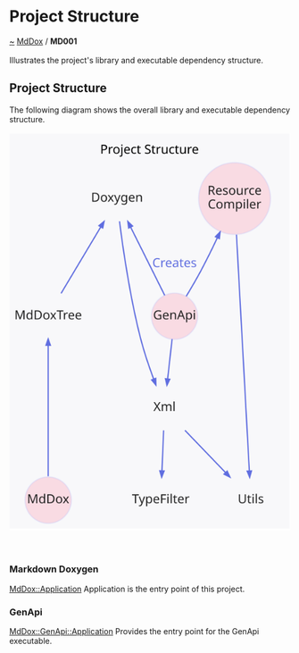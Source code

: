 <a id="project-structure"></a>
<h1>Project Structure</h1>
<a id="a02972"></a>
<a href="https://github.com/CharlesCarley/MdDox#~">~</a>
<a href="index.md#index">MdDox</a>
<span class="inline-text">/</span>
<span class="bold-text"><b>MD001</b></span>
<br/>
<br/>
<span class="inline-text">Illustrates the project&apos;s library and executable dependency structure.</span>
<a id="project-structure"></a>
<h2>Project Structure</h2>
<span class="inline-text">The following diagram shows the overall library and executable dependency structure. </span>
<br/>
<br/>
<img src="../images/dot/internal-diagram-1.dot.svg"/><br/>
<br/>
<br/>
<a id="markdown-doxygen"></a>
<h3>Markdown Doxygen</h3>
<a href="a01855.md#application">MdDox::Application</a>
<span class="inline-text"> Application is the entry point of this project.</span>
<a id="genapi"></a>
<h3>GenApi</h3>
<a href="a02711.md#application">MdDox::GenApi::Application</a>
<span class="inline-text"> Provides the entry point for the GenApi executable. </span>
</div>
</div>
</body>
</html>
